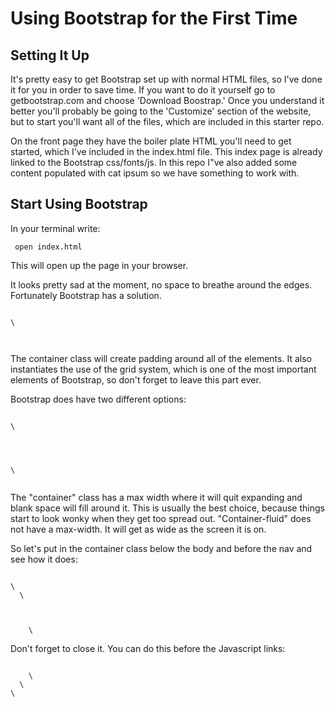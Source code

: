 # Using Bootstrap for the First Time

## Setting It Up

It's pretty easy to get Bootstrap set up with normal HTML files, so I've done it for you in order to save time. If you want to do it yourself go to getbootstrap.com and choose 'Download Boostrap.' Once you understand it better you'll probably be going to the 'Customize' section of the website, but to start you'll want all of the files, which are included in this starter repo.

On the front page they have the boiler plate HTML you'll need to get started, which I've included in the index.html file. This index page is already linked to the Bootstrap css/fonts/js. In this repo I"ve also added some content populated with cat ipsum so we have something to work with.

## Start Using Bootstrap

In your terminal write:

<p><code> open index.html </p></code>

This will open up the page in your browser.

It looks pretty sad at the moment, no space to breathe around the edges. Fortunately Bootstrap has a solution.

<p><code>
\<div class="container"\>
</p></code>

The container class will create padding around all of the elements. It also instantiates the use of the grid system, which is one of the most important elements of Bootstrap, so don't forget to leave this part ever.

Bootstrap does have two different options:

<p><code>
\<div class="container"\><br><br>
\<div class="container-fluid"\>
</p></code>

The "container" class has a max width where it will quit expanding and blank space will fill around it. This is usually the best choice, because things start to look wonky when they get too spread out. "Container-fluid" does not have a max-width. It will get as wide as the screen it is on.

So let's put in the container class below the body and before the nav and see how it does:

<p><code>
\<body\>
  \<div class="container"\><br>
    \<nav\>
</p></code>

Don't forget to close it. You can do this before the Javascript links:

<p><code>
    \</p\>
  \</div\>
\<script src="https://ajax.googleapis.com/ajax/libs/jquery/1.11.2/jquery.min.js"></script\>
</p></code>

